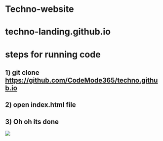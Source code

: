 # Techno-website
# techno-landing.github.io

 # steps for running code
## 1) git clone https://github.com/CodeMode365/techno.github.io
## 2) open index.html file 
## 3) Oh oh its done

<img style="display:flex;align-items:center;" src="https://i.postimg.cc/R0j4cVgq/Techno-Landing.jpg" />
